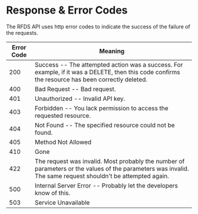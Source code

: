# Response & Error Codes

The RFDS API uses http error codes to indicate the success of the failure of the requests.


Error Code | Meaning
---------- | -------
200 | Success -- The attempted action was a success. For example, if it was a DELETE, then this code confirms the resource has been correctly deleted.
400 | Bad Request -- Bad request.
401 | Unauthorized -- Invalid API key.
403 | Forbidden -- You lack permission to access the requested resource.
404 | Not Found -- The specified resource could not be found.
405 | Method Not Allowed
410 | Gone
422 | The request was invalid. Most probably the number of parameters or the values of the parameters was invalid. The same request shouldn't be attempted again.
500 | Internal Server Error -- Probably let the developers know of this.
503 | Service Unavailable
